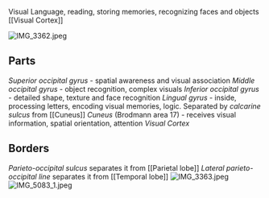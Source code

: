 Visual
Language, reading, storing memories, recognizing faces and objects
[[Visual Cortex]]

![IMG_3362.jpeg](img_3362.jpeg)

## Parts

*Superior occipital gyrus* - spatial awareness and visual association
*Middle occipital gyrus* - object recognition, complex visuals
*Inferior occipital gyrus* - detailed shape, texture and face recognition
*Lingual gyrus* - inside, processing letters, encoding visual memories, logic. Separated by *calcarine sulcus* from [[Cuneus]]
*Cuneus* (Brodmann area 17) - receives visual information, spatial orientation, attention
*Visual Cortex*

## Borders

*Parieto-occipital sulcus* separates it from [[Parietal lobe]]
*Lateral parieto-occipital line* separates it from [[Temporal lobe]]
![IMG_3363.jpeg](img_3363.jpeg)
![IMG_5083\_1.jpeg](img_5083_1.jpeg)
